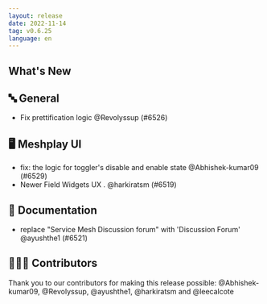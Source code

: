 ```yaml
---
layout: release
date: 2022-11-14
tag: v0.6.25
language: en
---
```


## What's New
## 🔤 General
- Fix prettification logic @Revolyssup (#6526)

## 🖥 Meshplay UI

- fix: the logic for toggler's disable and enable state @Abhishek-kumar09 (#6529)
- Newer Field Widgets UX . @harkiratsm (#6519)

## 📖 Documentation

- replace  "Service Mesh Discussion forum" with 'Discussion Forum' @ayushthe1 (#6521)

## 👨🏽‍💻 Contributors

Thank you to our contributors for making this release possible:
@Abhishek-kumar09, @Revolyssup, @ayushthe1, @harkiratsm and @leecalcote
